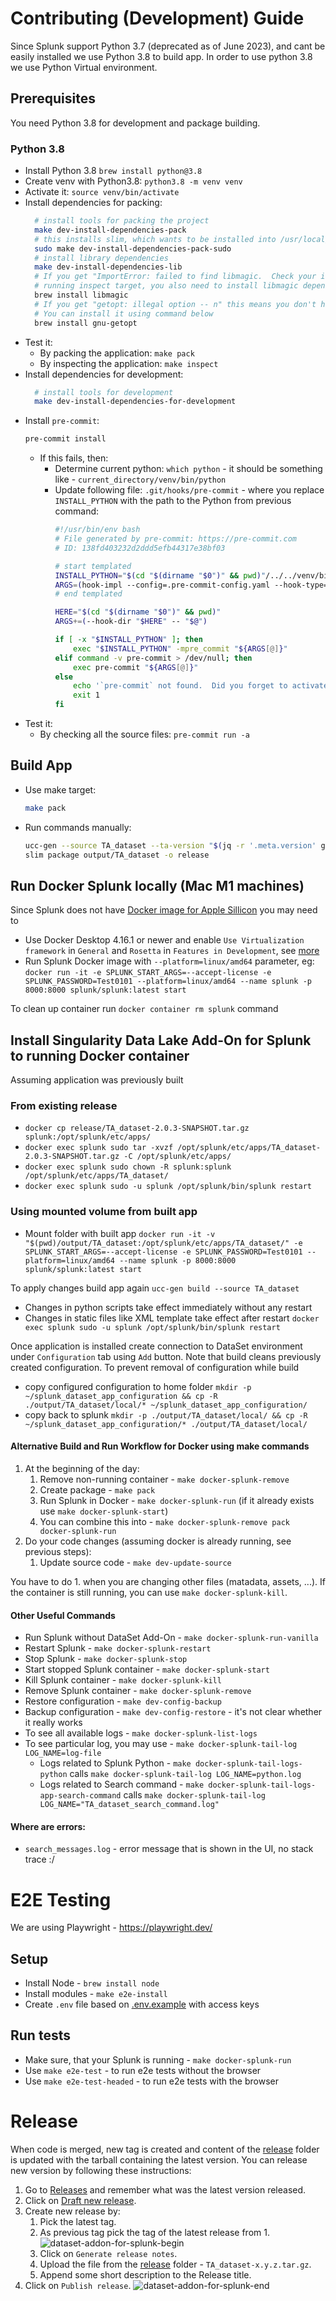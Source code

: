 # Contributing (Development) Guide

Since Splunk support Python 3.7 (deprecated as of June 2023), and cant be easily installed we use Python 3.8 to build app.
In order to use python 3.8 we use Python Virtual environment.

## Prerequisites

You need Python 3.8 for development and package building.

### Python 3.8

* Install Python 3.8 `brew install python@3.8`
* Create venv with Python3.8: `python3.8 -m venv venv`
* Activate it: `source venv/bin/activate`
* Install dependencies for packing:
  ```bash
    # install tools for packing the project
    make dev-install-dependencies-pack
    # this installs slim, which wants to be installed into /usr/local/bin/slim
    sudo make dev-install-dependencies-pack-sudo
    # install library dependencies
    make dev-install-dependencies-lib
    # If you get "ImportError: failed to find libmagic.  Check your installation" error when
    # running inspect target, you also need to install libmagic dependency
    brew install libmagic
    # If you get "getopt: illegal option -- n" this means you don't have GNU getopt tool installed
    # You can install it using command below
    brew install gnu-getopt
  ```
* Test it:
  * By packing the application: `make pack`
  * By inspecting the application: `make inspect`
* Install dependencies for development:
  ```bash
    # install tools for development
    make dev-install-dependencies-for-development
  ```
* Install `pre-commit`:
  ```bash
  pre-commit install
  ```
  * If this fails, then:
    * Determine current python: `which python` - it should be something like - `current_directory/venv/bin/python`
    * Update following file: `.git/hooks/pre-commit` - where you replace `INSTALL_PYTHON` with the path to the Python
      from previous command:
      ```bash
      #!/usr/bin/env bash
      # File generated by pre-commit: https://pre-commit.com
      # ID: 138fd403232d2ddd5efb44317e38bf03

      # start templated
      INSTALL_PYTHON="$(cd "$(dirname "$0")" && pwd)"/../../venv/bin/python
      ARGS=(hook-impl --config=.pre-commit-config.yaml --hook-type=pre-commit)
      # end templated

      HERE="$(cd "$(dirname "$0")" && pwd)"
      ARGS+=(--hook-dir "$HERE" -- "$@")

      if [ -x "$INSTALL_PYTHON" ]; then
          exec "$INSTALL_PYTHON" -mpre_commit "${ARGS[@]}"
      elif command -v pre-commit > /dev/null; then
          exec pre-commit "${ARGS[@]}"
      else
          echo '`pre-commit` not found.  Did you forget to activate your virtualenv?' 1>&2
          exit 1
      fi
      ```
* Test it:
  * By checking all the source files: `pre-commit run -a`

## Build App

* Use make target:
  ```bash
  make pack
  ```
* Run commands manually:
  ```bash
  ucc-gen --source TA_dataset --ta-version "$(jq -r '.meta.version' globalConfig.json)"
  slim package output/TA_dataset -o release
  ```

## Run Docker Splunk locally (Mac M1 machines)
Since Splunk does not have [Docker image for Apple Sillicon](https://github.com/splunk/docker-splunk/issues/493) you may need to
- Use Docker Desktop 4.16.1 or newer and enable `Use Virtualization framework` in `General` and `Rosetta` in `Features in Development`, see [more](https://levelup.gitconnected.com/docker-on-apple-silicon-mac-how-to-run-x86-containers-with-rosetta-2-4a679913a0d5)
- Run Splunk Docker image with `--platform=linux/amd64` parameter, eg:
```docker run -it -e SPLUNK_START_ARGS=--accept-license -e SPLUNK_PASSWORD=Test0101 --platform=linux/amd64 --name splunk -p 8000:8000 splunk/splunk:latest start```

To clean up container run `docker container rm splunk` command

## Install Singularity Data Lake Add-On for Splunk to running Docker container
Assuming application was previously built

### From existing release
- `docker cp release/TA_dataset-2.0.3-SNAPSHOT.tar.gz  splunk:/opt/splunk/etc/apps/`
- `docker exec splunk sudo tar -xvzf /opt/splunk/etc/apps/TA_dataset-2.0.3-SNAPSHOT.tar.gz -C /opt/splunk/etc/apps/`
- `docker exec splunk sudo chown -R splunk:splunk /opt/splunk/etc/apps/TA_dataset/`
- `docker exec splunk sudo -u splunk /opt/splunk/bin/splunk restart`

### Using mounted volume from built app
- Mount folder with built app `docker run -it -v "$(pwd)/output/TA_dataset:/opt/splunk/etc/apps/TA_dataset/" -e SPLUNK_START_ARGS=--accept-license -e SPLUNK_PASSWORD=Test0101 --platform=linux/amd64 --name splunk -p 8000:8000 splunk/splunk:latest start`

To apply changes build app again `ucc-gen build --source TA_dataset`
- Changes in python scripts take effect immediately without any restart
- Changes in static files like XML template take effect after restart `docker exec splunk sudo -u splunk /opt/splunk/bin/splunk restart`

Once application is installed create connection to DataSet environment under `Configuration` tab using `Add` button.
Note that build cleans previously created configuration. To prevent removal of configuration while build
- copy configured configuration to home folder `mkdir -p ~/splunk_dataset_app_configuration && cp -R ./output/TA_dataset/local/* ~/splunk_dataset_app_configuration/`
- copy back to splunk `mkdir -p ./output/TA_dataset/local/ && cp -R ~/splunk_dataset_app_configuration/* ./output/TA_dataset/local/`


#### Alternative Build and Run Workflow for Docker using make commands

1. At the beginning of the day:
   1. Remove non-running container - `make docker-splunk-remove`
   2. Create package - `make pack`
   3. Run Splunk in Docker - `make docker-splunk-run` (if it already exists use `make docker-splunk-start`)
   4. You can combine this into - `make docker-splunk-remove pack docker-splunk-run`
2. Do your code changes (assuming docker is already running, see previous steps):
   1. Update source code - `make dev-update-source`

You have to do 1. when you are changing other files (matadata, assets, ...). If the container is still running, you can
use `make docker-splunk-kill`.

#### Other Useful Commands

* Run Splunk without DataSet Add-On - `make docker-splunk-run-vanilla`
* Restart Splunk - `make docker-splunk-restart`
* Stop Splunk - `make docker-splunk-stop`
* Start stopped Splunk container - `make docker-splunk-start`
* Kill Splunk container - `make docker-splunk-kill`
* Remove Splunk container - `make docker-splunk-remove`
* Restore configuration - `make dev-config-backup`
* Backup configuration - `make dev-config-restore` - it's not clear whether it really works
* To see all available logs - `make docker-splunk-list-logs`
* To see particular log, you may use - `make docker-splunk-tail-log LOG_NAME=log-file`
  * Logs related to Splunk Python - `make docker-splunk-tail-logs-python` calls `make docker-splunk-tail-log LOG_NAME=python.log`
  * Logs related to Search command - `make docker-splunk-tail-logs-app-search-command` calls `make docker-splunk-tail-log LOG_NAME="TA_dataset_search_command.log"`

#### Where are errors:

* `search_messages.log` - error message that is shown in the UI, no stack trace :/
# E2E Testing

We are using Playwright - https://playwright.dev/

## Setup

* Install Node - `brew install node`
* Install modules - `make e2e-install`
* Create `.env` file based on [.env.example](.env.example) with access keys

## Run tests

* Make sure, that your Splunk is running - `make docker-splunk-run`
* Use `make e2e-test` - to run e2e tests without the browser
* Use `make e2e-test-headed` - to run e2e tests with the browser

# Release

When code is merged, new tag is created and content of the [release](release)
folder is updated with the tarball containing the latest version. You can release
new version by following these instructions:

1. Go to [Releases](https://github.com/scalyr/dataset-addon-for-splunk/releases) and remember what was the latest version released.
2. Click on [Draft new release](https://github.com/scalyr/dataset-addon-for-splunk/releases/new).
3. Create new release by:
   1. Pick the latest tag.
   2. As previous tag pick the tag of the latest release from 1. ![dataset-addon-for-splunk-begin](https://github.com/scalyr/dataset-addon-for-splunk/assets/122797378/c53af6ce-7066-47cc-93a5-cdd14d5cedb5)
   3. Click on `Generate release notes`.
   4. Upload the file from the [release](release) folder - `TA_dataset-x.y.z.tar.gz`.
   5. Append some short description to the Release title.
4. Click on `Publish release`. ![dataset-addon-for-splunk-end](https://github.com/scalyr/dataset-addon-for-splunk/assets/122797378/6601fb40-619e-411f-8bdf-9401d1b66eda)
